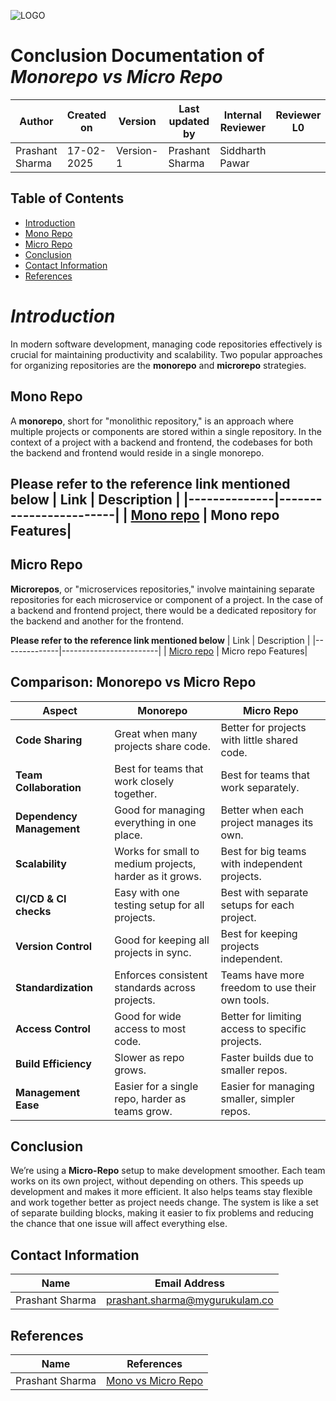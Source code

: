 ![LOGO](https://encrypted-tbn0.gstatic.com/images?q=tbn:ANd9GcSE99tPPOjF3NdHhrPPetiVo0MR-s1Mhm4oeQ&s)

# **Conclusion Documentation of *Monorepo vs Micro Repo***

| **Author** | **Created on**      | **Version** | **Last updated by** | **Internal Reviewer** | **Reviewer L0** | **Reviewer L1** | **Reviewer L2** |
|------------|---------------------|-------------|----------------------|-----------------------|----------------|----------------|----------------|
| Prashant Sharma | 17-02-2025        | Version-1   | Prashant Sharma | Siddharth Pawar |                |                |                |

## **Table of Contents**
- [Introduction](#introduction)
- [Mono Repo](#mono-repo)
- [Micro Repo](#micro-repo)
- [Conclusion](#conclusion)
- [Contact Information](#contact-information)
- [References](#references)

# ***Introduction***
In modern software development, managing code repositories effectively is crucial for maintaining productivity and scalability. Two popular approaches for organizing repositories are the **monorepo** and **microrepo** strategies.

## **Mono Repo**
A **monorepo**, short for "monolithic repository," is an approach where multiple projects or components are stored within a single repository. In the context of a project with a backend and frontend, the codebases for both the backend and frontend would reside in a single monorepo.


**Please refer to the reference link mentioned below**
| Link         | Description         |
|--------------|------------------------|
| [Mono repo](https://github.com/Snaatak-Skyops/Documentation/blob/f646c411c9b0cc26b5264ad71897f1aa637d9d0e/VCS%20Design%20%2B%20POC/Mono%20and%20Micro/Mono%20Repository%20Features/Detailed%20Documentation/README.md) | Mono repo Features| 
---
## **Micro Repo**
**Microrepos**, or "microservices repositories," involve maintaining separate repositories for each microservice or component of a project. In the case of a backend and frontend project, there would be a dedicated repository for the backend and another for the frontend.


**Please refer to the reference link mentioned below**
| Link         | Description         |
|--------------|------------------------|
| [Micro repo](https://github.com/Snaatak-Skyops/Documentation/blob/498ee68a773e819beb952080ad8674658edf9e4f/VCS%20Design%20%2B%20POC/Mono%20and%20Micro/Micro%20Repository%20Features/Detailed%20Documentation/README.md) | Micro repo Features|


## **Comparison: Monorepo vs Micro Repo**

| **Aspect**                  | **Monorepo**                                                                         | **Micro Repo**                                                                 |
|-----------------------------|---------------------------------------------------------------------------------------------------------|--------------------------------------------------------------------------------------------------|
| **Code Sharing**             | Great when many projects share code.                   | Better for projects with little shared code.              |
| **Team Collaboration**       | Best for teams that work closely together.                    | Best for teams that work separately.               |
| **Dependency Management**    | Good for managing everything in one place.                                 | Better when each project manages its own.          |
| **Scalability**              | 	Works for small to medium projects, harder as it grows.        | Best for big teams with independent projects.                      |
| **CI/CD & CI checks**        | Easy with one testing setup for all projects.                                             | Best with separate setups for each project.            |
| **Version Control**          | 	Good for keeping all projects in sync.               | Best for keeping projects independent.                    |
| **Standardization**              | Enforces consistent standards across projects.                      | Teams have more freedom to use their own tools.     |
| **Access Control**              | Good for wide access to most code.                                           |Better for limiting access to specific projects.      |
| **Build Efficiency**               | 	Slower as repo grows.                             | Faster builds due to smaller repos.                  |
| **Management Ease**               | Easier for a single repo, harder as teams grow.           | Easier for managing smaller, simpler repos.  |

## **Conclusion**
We’re using a **Micro-Repo** setup to make development smoother. Each team works on its own project, without depending on others. This speeds up development and makes it more efficient. It also helps teams stay flexible and work together better as project needs change. The system is like a set of separate building blocks, making it easier to fix problems and reducing the chance that one issue will affect everything else.

## Contact Information 
| Name         | Email Address                              |
|:------------:|:------------------------------------------:|
| Prashant Sharma | prashant.sharma@mygurukulam.co         |

## References 
| Name         | References                          |
|:------------:|:------------------------------------------:|
| Prashant Sharma | [Mono vs Micro Repo](https://dev.to/mrizwanashiq/monorepo-vs-microrepo-m58)        |
